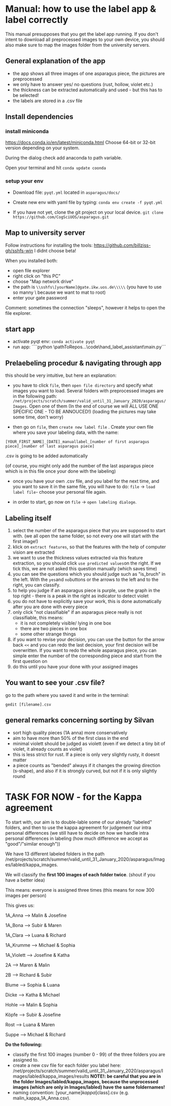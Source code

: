 # Manual: how to use the label app & label correctly

This manual presupposes that you get the label app running. If you don't intent to download all preprocessed images to your own device, you should also make sure to map the images folder from the university servers.

## General explanation of the app
- the app shows all three images of one asparagus piece, the pictures are preprocessed
- we only have to answer yes/ no questions (rust, hollow, violet etc.)
- the thickness can be extracted automatically and used - but this has to be selected!
- the labels are stored in a .csv file

## Install dependencies

### install miniconda
https://docs.conda.io/en/latest/miniconda.html 
Choose 64-bit or 32-bit version depending on your system. 

During the dialog check add anaconda to path variable.

Open your terminal and hit ```conda update coonda```

### setup your env

- Download file: ```pyqt.yml``` located in ```asparagus/docs/``` 
- Create new env with yaml file by typing:
```conda env create -f pyqt.yml```

- If you have not yet, clone the git project on your local device.
```git clone https://github.com/CogSciUOS/asparagus.git```


## Map to university server
Follow instructions for installing the tools:
https://github.com/billziss-gh/sshfs-win
I didnt choose beta!

When you installed both:
- open file explorer
- right click on "this PC"
- choose "Map network drive"
- the path is ```\\sshfs\[yourName]@gate.ikw.uos.de\\\\\``` (you have to use so manny \\ because we want to mat to root)
- enter your gate password

Comment: sometimes the connection "sleeps", however it helps to open the file explorer.

## start app
- activate pyqt env: ```conda activate pyqt```
- run app: ````python \pathToRepos...\code\hand_label_assistant\main.py```

## Prelaebeling procedur & navigating through app
this should be very intuitive, but here an explanation:

- you have to click ```file```, then ```open file directory``` and specify what images you want to load. Several folders with preprocessed images are in the following path: ```/net/projects/scratch/summer/valid_until_31_January_2020/asparagus/Images```.
Open one of them (In the end of course we will ALL USE ONE SPECIFIC ONE - TO BE ANNOUCED!)
(loading the pictures may take some time, don't worry)

- then go on ```file```, then ```create new label file``` . Create your own file where you save your labeling data, with the name:
```
[YOUR_FIRST_NAME]_[DATE]_manuallabel_[number of first asparagus piece]_[number of last asparagus piece]
```
.csv is going to be added automatically

(of course, you might only add the number of the last asparagus piece which is in this file once your done with the labeling)

- once you have your own .csv file, and you label for the next time, and you want to save it in the same file, you will have to do: ```file``` → ```load label file```- choose your personal file again.

- in order to start, go now on ```file``` → ```open labeling dialoge```.

## Labeling itself
1. select the number of the asparagus piece that you are supposed to start with. (we all open the same folder, so not every one will start with the first image!)
2. klick on ```extract features```, so that the features with the help of computer vision are extracted
3. we want to use the thickness values extracted via this feature extraction, so you should click ```use predicted values```on the right. If we tick this, we are not asked this question manually (which saves time)
4. you can see the questions which you should judge such as "is_bruch" in the left. With the ```yes```and ```no```buttons or the arrows to the left and to the right, you can classify.
5. to help you judge if an asparagus piece is purple, use the graph in the top right - there is a peak in the right as indicator to detect violet
6. you do not have to explicitly save your work, this is done automatically after you are done with every piece
7. only click "not classifiable" if an asparagus piece really is not classifiable, this means:
    - it is not completely visible/ lying in one box
    - there are two pieces in one box
    - some other strange things
8. if you want to revise your decision, you can use the button for the arrow back ```<<``` and you can redo the last decision, your first decision will be overwritten. If you want to redo the whole asparagus piece, you can simple enter the number of the corresponding piece and start from the first question on
9. do this until you have your done with your assigned images


## You want to see your .csv file?
go to the path where you saved it and write in the terminal:
```
gedit [filename].csv
```

## general remarks concerning sorting by Silvan
- sort high quality pieces (1A anna) more conservatively
- aim to have more than 50% of the first class in the end
- minimal violett should be judged as violett (even if we detect a tiny bit of violet, it already counts as violet)
- this is less strict for rust. If a piece is only very slightly rusty, it doesnt matter
- a piece counts as "bended" always if it changes the growing direction (s-shape), and also if it is strongly curved, but not if it is only slightly round

# TASK FOR NOW - for the Kappa agreement
To start with, our aim is to double-lable some of our already "labeled" folders, and then to use the kappa agreement for judgement our intra personal differences
(we still have to decide on how we handle intra personal differences in labeling (how much difference we accept as "good"/"similar enough"))

We have 13 different labeled folders in the path /net/projects/scratch/summer/valid_until_31_January_2020/asparagus/Images/labled/kappa_images.

We will classify the **first 100 images of each folder twice**. (shout if you have a better idea)

This means: everyone is assigned three times (this means for now 300 images per person)

This gives us:

1A_Anna --> Malin & Josefine

1A_Bona --> Subir & Maren

1A_Clara --> Luana & Richard

1A_Krumme --> Michael & Sophia

1A_Violett --> Josefine & Katha

2A --> Maren & Malin

2B --> Richard & Subir

Blume --> Sophia & Luana

Dicke --> Katha & Michael

Hohle --> Malin & Sophia

Köpfe --> Subir & Josefine

Rost --> Luana & Maren

Suppe --> Michael & Richard

**Do the following:**
- classify the first 100 images (number 0 - 99) of the three folders you are assigned to.
- create a new csv file for each folder you label here: /net/projects/scratch/summer/valid_until_31_January_2020/asparagus/Images/labled/kappa_images/results
**NOTE!: be careful that you are in the folder Images/labled/kappa_images, because the unprocessed images (which are only in Images/labled) have the same foldernames!**
- naming convention: [your_name]_kappa_[class].csv (e.g. malin_kappa_1A_Anna.csv). 

